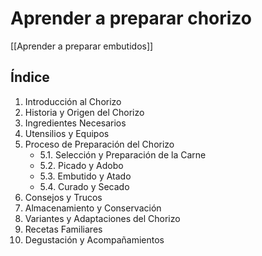 # Aprender a preparar chorizo

[[Aprender a preparar embutidos]]

## Índice

1. Introducción al Chorizo
2. Historia y Origen del Chorizo
3. Ingredientes Necesarios
4. Utensilios y Equipos
5. Proceso de Preparación del Chorizo
   - 5.1. Selección y Preparación de la Carne
   - 5.2. Picado y Adobo
   - 5.3. Embutido y Atado
   - 5.4. Curado y Secado
6. Consejos y Trucos
7. Almacenamiento y Conservación
8. Variantes y Adaptaciones del Chorizo
9. Recetas Familiares
10. Degustación y Acompañamientos
